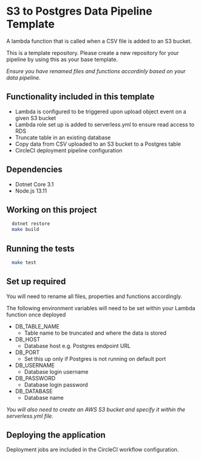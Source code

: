 # S3 to Postgres Data Pipeline Template

A lambda function that is called when a CSV file is added to an S3 bucket.

This is a template repository. Please create a new repository for your pipeline by using this as your base template. 

*Ensure you have renamed files and functions accordinly based on your data pipeline.*

## Functionality included in this template

- Lambda is configured to be triggered upon upload object event on a given S3 bucket
- Lambda role set up is added to serverless.yml to ensure read access to RDS
- Truncate table in an existing database
- Copy data from CSV uploaded to an S3 bucket to a Postgres table
- CircleCI deployment pipeline configuration

## Dependencies

- Dotnet Core 3.1
- Node.js 13.11

## Working on this project

```bash
  dotnet restore
  make build
```

## Running the tests

```bash
  make test
```

## Set up required

You will need to rename all files, properties and functions accordingly. 

The following environment variables will need to be set within your Lambda function once deployed

- DB_TABLE_NAME
  - Table name to be truncated and where the data is stored
- DB_HOST
  - Database host e.g. Postgres endpoint URL
- DB_PORT
  - Set this up only if Postgres is not running on default port
- DB_USERNAME
  - Database login username 
- DB_PASSWORD
  - Database login password
- DB_DATABASE
  - Database name

*You will also need to create an AWS S3 bucket and specify it within the serverless.yml file.*

## Deploying the application

Deployment jobs are included in the CircleCI workflow configuration.

